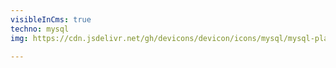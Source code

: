 ```yaml
---
visibleInCms: true
techno: mysql
img: https://cdn.jsdelivr.net/gh/devicons/devicon/icons/mysql/mysql-plain.svg

---
```

